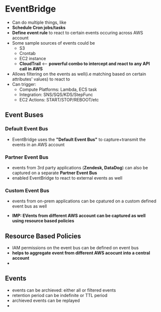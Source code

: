 
# EventBridge

- Can do multiple things, like
- **Schedule Cron jobs/tasks**
- **Define event rule** to react to certain events occuring across AWS account
- Some sample sources of events could be
	- S3
	- Crontab
	- EC2 instance
	- **CloudTrail** <-- **powerful combo to intercept and react to any API call in AWS**
- Allows filtering on the events as well(i.e matching based on certain attributes' values) to react to
- Can trigger:
	- Compute Platforms: Lambda, ECS task
	- Integration: SNS/SQS/KDS/StepFunc
	- EC2 Actions: START/STOP/REBOOT/etc

## Event Buses

### Default Event Bus
- EventBridge uses the **"Default Event Bus"** to capture+transmit the events in an AWS account

### Partner Event Bus

- events from 3rd party applications (**Zendesk, DataDog**) can also be captured on a separate **Partner Event Bus**
- enabled EventBridge to react to external events as well

### Custom Event Bus

- events from on-prem applications can be cpatured on a custom defined event bus as well

- **IMP: EVents from different AWS account can be captured as well using resource based policies**

## Resource Based Policies

- IAM permissions on the event bus can be defined on event bus
- **helps to aggregate event from different AWS acocunt into a central account**
- 



## Events

- events can be archieved: either all or filtered events
- retention period can be indefinite or TTL period
- archieved events can be replayed
- 

